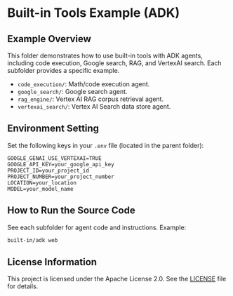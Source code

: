 # Built-in Tools Example (ADK)

## Example Overview
This folder demonstrates how to use built-in tools with ADK agents, including code execution, Google search, RAG, and VertexAI search. Each subfolder provides a specific example.

- `code_execution/`: Math/code execution agent.
- `google_search/`: Google search agent.
- `rag_engine/`: Vertex AI RAG corpus retrieval agent.
- `vertexai_search/`: Vertex AI Search data store agent.

## Environment Setting
Set the following keys in your `.env` file (located in the parent folder):

```
GOOGLE_GENAI_USE_VERTEXAI=TRUE
GOOGLE_API_KEY=your_google_api_key
PROJECT_ID=your_project_id
PROJECT_NUMBER=your_project_number
LOCATION=your_location
MODEL=your_model_name
```

## How to Run the Source Code
See each subfolder for agent code and instructions. Example:

```bash
built-in/adk web
```

## License Information
This project is licensed under the Apache License 2.0. See the [LICENSE](../../LICENSE) file for details.
